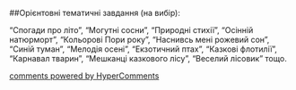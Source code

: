 <div id="hypercomments_widget" class="js-hypercomments-widget invisible"></div>

##Орієнтовні тематичні завдання (на вибір):

“Спогади про літо”, “Могутні сосни”,  “Природні стихії”, “Осінній натюрморт”, “Кольорові Пори року”, “Наснивсь мені рожевий сон”, “Синій туман”, “Мелодія осені”, “Екзотичний птах”, “Казкові флотилії”,  “Карнавал тварин”, “Мешканці казкового лісу”, “Веселий лісовик” тощо. 


<div class="js-hypercomments-container">
    <a href="http://hypercomments.com" class="hc-link" title="comments widget">comments powered by HyperComments</a>
</div>